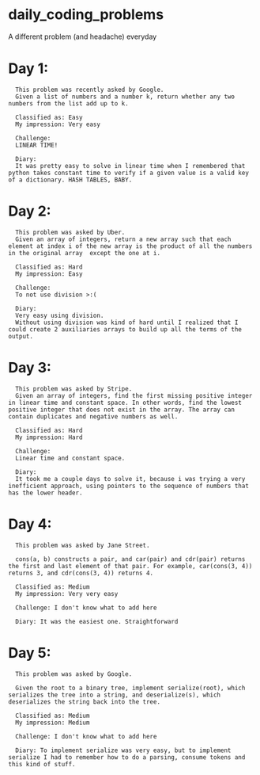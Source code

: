 # daily_coding_problems
 A different problem (and headache) everyday
# Day 1:
      This problem was recently asked by Google.
      Given a list of numbers and a number k, return whether any two numbers from the list add up to k.
      
      Classified as: Easy
      My impression: Very easy

      Challenge:
      LINEAR TIME!

      Diary:
      It was pretty easy to solve in linear time when I remembered that python takes constant time to verify if a given value is a valid key of a dictionary. HASH TABLES, BABY.

# Day 2:
      This problem was asked by Uber.
      Given an array of integers, return a new array such that each element at index i of the new array is the product of all the numbers in the original array  except the one at i.

      Classified as: Hard
      My impression: Easy

      Challenge:
      To not use division >:(

      Diary:
      Very easy using division.
      Without using division was kind of hard until I realized that I could create 2 auxiliaries arrays to build up all the terms of the output.

# Day 3:
      This problem was asked by Stripe.
      Given an array of integers, find the first missing positive integer in linear time and constant space. In other words, find the lowest positive integer that does not exist in the array. The array can contain duplicates and negative numbers as well.

      Classified as: Hard
      My impression: Hard

      Challenge:
      Linear time and constant space.

      Diary:
      It took me a couple days to solve it, because i was trying a very inefficient approach, using pointers to the sequence of numbers that has the lower header.

# Day 4:
      This problem was asked by Jane Street.

      cons(a, b) constructs a pair, and car(pair) and cdr(pair) returns the first and last element of that pair. For example, car(cons(3, 4)) returns 3, and cdr(cons(3, 4)) returns 4.

      Classified as: Medium
      My impression: Very very easy

      Challenge: I don't know what to add here 

      Diary: It was the easiest one. Straightforward
# Day 5:
      This problem was asked by Google.

      Given the root to a binary tree, implement serialize(root), which serializes the tree into a string, and deserialize(s), which deserializes the string back into the tree.

      Classified as: Medium
      My impression: Medium

      Challenge: I don't know what to add here 

      Diary: To implement serialize was very easy, but to implement serialize I had to remember how to do a parsing, consume tokens and this kind of stuff.

      